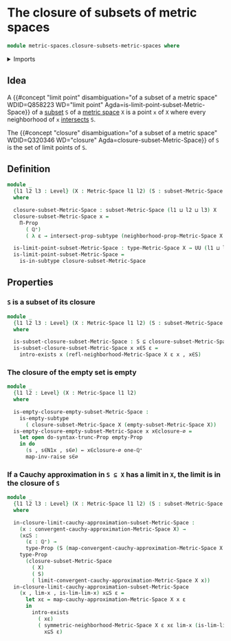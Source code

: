 # The closure of subsets of metric spaces

```agda
module metric-spaces.closure-subsets-metric-spaces where
```

<details><summary>Imports</summary>

```agda
open import elementary-number-theory.positive-rational-numbers

open import foundation.dependent-pair-types
open import foundation.empty-subtypes
open import foundation.empty-types
open import foundation.existential-quantification
open import foundation.identity-types
open import foundation.images
open import foundation.intersections-subtypes
open import foundation.propositional-truncations
open import foundation.propositions
open import foundation.raising-universe-levels
open import foundation.subtypes
open import foundation.universe-levels

open import metric-spaces.cauchy-approximations-metric-spaces
open import metric-spaces.convergent-cauchy-approximations-metric-spaces
open import metric-spaces.metric-spaces
open import metric-spaces.subspaces-metric-spaces
```

</details>

## Idea

A
{{#concept "limit point" disambiguation="of a subset of a metric space" WDID=Q858223 WD="limit point" Agda=is-limit-point-subset-Metric-Space}}
of a [subset](foundation.subtypes.md) `S` of a
[metric space](metric-spaces.metric-spaces.md) `X` is a point `x` of `X` where
every neighborhood of `x` [intersects](foundation.intersections-subtypes.md)
`S`.

The
{{#concept "closure" disambiguation="of a subset of a metric space" WDID=Q320346 WD="closure" Agda=closure-subset-Metric-Space}}
of `S` is the set of limit points of `S`.

## Definition

```agda
module _
  {l1 l2 l3 : Level} (X : Metric-Space l1 l2) (S : subset-Metric-Space l3 X)
  where

  closure-subset-Metric-Space : subset-Metric-Space (l1 ⊔ l2 ⊔ l3) X
  closure-subset-Metric-Space x =
    Π-Prop
      ( ℚ⁺)
      ( λ ε → intersect-prop-subtype (neighborhood-prop-Metric-Space X ε x) S)

  is-limit-point-subset-Metric-Space : type-Metric-Space X → UU (l1 ⊔ l2 ⊔ l3)
  is-limit-point-subset-Metric-Space =
    is-in-subtype closure-subset-Metric-Space
```

## Properties

### `S` is a subset of its closure

```agda
module _
  {l1 l2 l3 : Level} (X : Metric-Space l1 l2) (S : subset-Metric-Space l3 X)
  where

  is-subset-closure-subset-Metric-Space : S ⊆ closure-subset-Metric-Space X S
  is-subset-closure-subset-Metric-Space x x∈S ε =
    intro-exists x (refl-neighborhood-Metric-Space X ε x , x∈S)
```

### The closure of the empty set is empty

```agda
module _
  {l1 l2 : Level} (X : Metric-Space l1 l2)
  where

  is-empty-closure-empty-subset-Metric-Space :
    is-empty-subtype
      ( closure-subset-Metric-Space X (empty-subset-Metric-Space X))
  is-empty-closure-empty-subset-Metric-Space x x∈closure-∅ =
    let open do-syntax-trunc-Prop empty-Prop
    in do
      (s , s∈N1x , s∈∅) ← x∈closure-∅ one-ℚ⁺
      map-inv-raise s∈∅
```

### If a Cauchy approximation in `S ⊆ X` has a limit in `X`, the limit is in the closure of `S`

```agda
module _
  {l1 l2 l3 : Level} (X : Metric-Space l1 l2) (S : subset-Metric-Space l3 X)
  where

  in-closure-limit-cauchy-approximation-subset-Metric-Space :
    (x : convergent-cauchy-approximation-Metric-Space X) →
    (x⊆S :
      (ε : ℚ⁺) →
      type-Prop (S (map-convergent-cauchy-approximation-Metric-Space X x ε))) →
    type-Prop
      (closure-subset-Metric-Space
        ( X)
        ( S)
        ( limit-convergent-cauchy-approximation-Metric-Space X x))
  in-closure-limit-cauchy-approximation-subset-Metric-Space
    (x , lim-x , is-lim-lim-x) x⊆S ε =
      let xε = map-cauchy-approximation-Metric-Space X x ε
      in
        intro-exists
          ( xε)
          ( symmetric-neighborhood-Metric-Space X ε xε lim-x (is-lim-lim-x ε) ,
            x⊆S ε)
```

